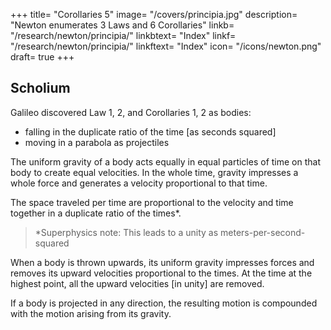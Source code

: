 +++
title= "Corollaries 5"
image= "/covers/principia.jpg"
description= "Newton enumerates 3 Laws and 6 Corollaries"
linkb= "/research/newton/principia/"
linkbtext= "Index"
linkf= "/research/newton/principia/"
linkftext= "Index"
icon= "/icons/newton.png"
draft= true
+++


## Scholium

Galileo discovered Law 1, 2, and Corollaries 1, 2 as bodies:
- falling in the duplicate ratio of the time [as seconds squared]
- moving in a parabola as projectiles

The uniform gravity of a body acts equally in equal particles of time on that body to create equal velocities. In the whole time, gravity impresses a whole force and generates a velocity proportional to that time.

The space traveled per time are proportional to the velocity and time together in a duplicate ratio of the times*. 


> *Superphysics note: This leads to a unity as meters-per-second-squared


When a body is thrown upwards, its uniform gravity impresses forces and removes its upward velocities proportional to the times. At the time at the highest point, all the upward velocities [in unity] are removed. 

If a body is projected in any direction, the resulting motion is compounded with the motion arising from its gravity. 

<!-- As if the body A by its
jection alone could describe in a given time the right line
AB, and with its motion of falling alone could describe in
motion of pio-
same time the altitude AC complete the paralello-
ABDC, and the body by that compounded motion
will at the end of the time be found in the
place D and
the curve line AED, which that body describes, will be a
parabola, to which the right line AB will be a tangent in
A and whose ordinate BD will be as the square of the line AB. On the
same Laws and Corollaries depend those things which have been demonstrated concerning the times of the vibration of pendulums, and are con firmed by the daily experiments of pendulum clocks.

By the same, together with the third Law, Sir Christ. Wren, Dr. Wallis, and Mr. Huygens, the greatest geometers of our times, did severally determine the rules 
of the congress and reflexion of hard bodies, and much about the same time communicated their discoveries to the Royal Society, exactly agreeing among themselves as to those rules. 

Dr. Wallis was more early in the publication then followed Sir Christopher Wren, and,

Sir Christopher Wren confirmed the truth of the thing before the Royal Society by the experiment of pendulums, which Mr. Mariottc soon after thought fit to explain in a treatise entirely upon 
lastly,
Mr. Huygens.

But to bring this experiment to an accurate agreement with
that subject.
the theory, we are to have a due regard as well to the resistance of the air as to the clastic force of the concurrin
bodies.

Let the spherical bodies CD B
be suspended by the parallel and
A,
equal strings AC, Bl), from the centres
About these centres, with those
C, D.
intervals, describe the semicircles
GBH,
Bring
arc
F
II
EAF,
bisected by the radii CA, DB.
the body
to any point
of the
R
A
EAF, and
(withdrawing the body
B) let it go from thence, and after one oscillation suppose it to return to
will be the retardation arising from the resistance
the point V then
Of this
let be a fourth part, situated in the middle.
of the air.

to wit, so
then will
from S
A
RV
RV
ST
RS and TV may
ST represent very
as
to A.
be equal, and
RS may
be to
ST
as 3 to
2
nearly the retardation during the descent
Restore the body B to its place= and, supjx sing the body
from the point S, the velocity thereof in the place of re
flexion A, without sensible error, will be the same as if it had descended
vacit.o from the point T.
Upon which account this velocity may be
to be let fall
m

For it is a proposition well
of the arc TA.
represented by the chord
a
of
known to geometers, that the velocity
pendulous body in the loAvest
in its descent.
Aftci
which
it
described
the
arc
has
point is as the chord ofOF NATUltAL PHILOSOPHY.
9
I
A
comes to the place s, and the body B to the
suppose the body
the body B, and find the place v, from which if the
body A, being let go, should after one oscillation return to the place r, st
may be a fourth part of rv. so placed in the middle thereof as to leave is
reflexion,
Withdraw
place k.
equal to tv, and let the chord of the arc tA represent the velocity which
the body A had in the place A immediately after reflexion. For t will be
A
should have ascended, if
the true and correct place to which the body
In the s.ime way we are to
the resistance of the air had been taken off.
correct the place
which
k
to
which the body
B
ascends, by finding the place
should have ascended in vacuo.
it
And
thus everything
I to
may
be
subjected to experiment, in the same manner as if we were really placed
These things being done, we are to take the product (if I may
in vacuo.
body A, by the chord of the arc TA (which represents its
we may have its motion in the place A immediately before
and then by the chord of the arc /A, that we may have its mo
so say) of the
velocity), that
reflexion

tion in the place
the product of the
the
immediately after reflexion. And so we are to take
body B by the chord of the arc B/, that we may have
motion of the same immediately after reflexion. And in like manner,
bodies are let go together from different places, we are to find
when two
the motion of each, as well before as after reflexion; and then we may
compare the motions between themselves, and collect the effects of the re
flexion.
Thus trying the thing with pendulums of ten feet, in unequal
as well as equal bodies, and making the bodies to concur after a descent
through large spaces, as of 8, 12, or 16 feet, I found always, without an
error of 3 inches, that
when
the bodies concurred together directly, equal
changes towards the contrary parts were produced in their motions, and,
of consequence, that the action and reaction were always equal.
As if the
A
B
at rest with 9 parts of motion, and
impinged upon the body
losing 7, proceeded after reflexion with 2, the body B was carried back
wards with those 7 parts. If the bodies concurred with contrary motions,
body
A
with twelve parts of motion, and B with six, then if A receded with J4,
receded with 8 to wit, with a deduction of 14 parts of motion on
each side.
For from the motion of A subducting twelve parts, nothing
will remain
but subducting 2 parts more, a motion will be generated of
2 parts towards the contrary way and so, from the motion of the body
B
;
;
;
B
of 6 parts, subducting 14 parts, a motion is generated of 8 parts towards
the contrary way.
But if the bodies were made both to move towards the
same way, A, the swifter, with 14 parts of motion, B, the slower, with 5,
and after reflexion A went on with 5, B likewise went on with 14 parts
9 parts being transferred from A to B. And so in other cases. By the
congress and collision of bodies, the quantity of motion, collected from the
sum of the motions directed towards the same way, or from the difference,
of those that were directed towards contrary ways, was never changed.
For the error of an inch or two in measures may be easily ascribed to tht
;THE MATHEMATICAL PRINCIPLES
92
It was not easy to let
difficulty of executing everything with accuracy.
go the two pendulums so exactly together that the bodies should impinge
one upon the other in the lowermost place
nor to mark the places s,
AB
and k
;
which the bodies ascended after congress. Nay, and some errors,
too, might have happened from the unequal density of the parts of the pen
dulous bodies themselves, and from the irregularity of the texture pro
ceeding from other causes.
y
But
to
to prevent
an objection that may perhaps be alledged against the
which this experiment was made, as if this rule did
rule, for the proof of
suppose that the bodies were either absolutely hard, or at least perfectly
elastic (whereas no such bodies are to be found in nature), 1 must add. that
the experiments
we have been
describing, by no
means depending upon
that quality of hardness, do succeed as well in soft as in hard bodies.
For
if the rule is to be tried in bodies not
perfectly hard, we are only to di
minish the reflexion in such a certain proportion as the quantity of the
By the theory of Wren and Huygens, bodies abso
hard
return
from another with the same velocity with which
one
lutely
meet.
But
this
they
may be affirmed with more certainty of bodies per
elastic force requires.
In bodies imperfectly elastic the velocity of the return is to
be diminished together with the elastic force because that force (except
when the parts of bodies are bruised by their congress, or suffer some such
fectly elastic.
;
extension as happens under the strokes of a hammer) is (as far as I can per
ceive) certain and determined, and makes the bodies to return one from
the other with a relative velocity, which is in a given ratio to that relative
This I tried in balls of wool, made up
velocity with which they met.
and
For, first, by letting go the pendulous
tightly,
strongly compressed.
bodies,
and measuring their reflexion, I determined the quantity of their
and then, according to this force, estimated the reflexions
elastic force
;
And with this computa
that ought to happen in other cases of congress.
tion other experiments made afterwards did accordingly agree the balls
;
always receding one from the other with a relative velocity, which was to
Balls of steel
the relative velocity with which they met as about 5 to 9.
returned with almost the same velocity those of cork with a velocity
some-^
but in balls of glass the proportion was as about 15 to 16.
thing less
And thus the third Law, so far as it regards percussions and reflexions, is
:
;
proved by a theory exactly agreeing with experience.
In attractions, I briefly demonstrate the thing after this manner.
Sup
an obstacle is interposed to hinder the congress of any two bodies A.
pose
B, mutually attracting one the other then if either body, as A, is more
attracted towards the other body B, than that other body B is towards the
:
body A, the obstacle will be more strongly urged by the pressure of
A than by the pressure of the body B, and therefore will not
remain in equilibrio but the stronger pressure will prevail, and will make
the system of the two bodies, together with the obstacle, to move directly
first
the body
towards the parts on which B lies arid in free spaces, to go forward in
which is absurd and
infmitiim with a motion perpetually accelerated
;
;
Law.
For, by the first Law, the system ought to per
severe in its state of rest, or of moving uniformly forward in a right line
and therefore the bodies must equally press the obstacle, and be equally
contrary to the
first
:
I made the experiment on the loadstone and
attracted one by the other.
If these, placed apart in proper vessels, are made to float by one
iron.
another in standing water, neither of them will propel the other
but,
other s pressure, and rest
will
each
sustain
attracted,
they
by being equally
at last in an equilibrium.
So the gravitation betwixt the earth and its parts is mutual. Let the
into two parts
earth FI be cut by any plane
;
EGF
EG
and EGI, and their weights one towards the other
For if by another plane
will be mutually equal.
HK, parallel to the former EG, the greater partFJ
and HKI.
EGI is cut into two parts
EGKH
whereof
oft , it is
HKI
equal to the part EFG, first cut
that
the middle part EGKH, will
evident
is
have no propension by its proper weight towards either side, but will hang
But the one extreme
as it were, and rest in an equilibrium betwixt both.
with
its whole weight bear upon and
will
HKI
press the middle part
part
towards the other extreme part
EGF
HKI
sum
:
and therefore the force with which
EGKH,
and
of the parts
tends towards the third part
EGI,
of
the
to
the
is
EGF, equal
weight
part HKI, that is, to the weight of
And therefore the weights of the two parts EGI
the third part EGF.
the
one towards the other, are equal, as I was to prove.
And in
those weights were not equal, the whole earth floating in the non-
resisting aether would give way to the greater weight, and, retiring from
and
deed
it,
EGF,
if
would be carried
off in infinitum.
And as those bodies are equipollent in the congress and reflexion, whose velocities are reciprocally as their innate forces, so in the use of mechanic
instruments those agents are equipollent, and mutually sustain each the contrary pressure of the other, whose velocities, estimated according to the determination of the forces, are reciprocally as the forces.

So those weights are of equal force to move the arms of a balance;
which during the play of the balance are reciprocally as their velocities
upw ards and downwards
;
that
is,
if
the ascent or descent
is direct,
those
weights are of equal force, which are reciprocally as the distances of the
but if
points at which they are suspended from the axis oi the balance
:
they are turned aside by the interposition of oblique planes, or other ob
stacles, and made to ascend or descend obliquely, those bodies will be
equipollent, w hich are reciprocally as the heights of their ascent and de
and that on account of the
scent taken according to the perpendicular
T
;
determination of gravity downwards.THE MATHEMATICAL PRINCIPLES
94
And
manner in the pully, or in a combination of pullies, the
hand drawing the rope directly, which is to the weight, whethel
in like
force of a
ascending directly or obliquely, as the velocity of the perpendicular ascent
of the weight to the velocity of the hand that draws the rope, will sustain
the weight.
In clocks and such like instruments, made up from a combination of
wheels, the contrary forces that promote and impede the motion of the
wheels, if they are reciprocally as the velocities of the parts of the wheel
on which they are impressed, will mutually sustain the one the other.
The force of the screw to press a body is to the force of the hand that
turns the handles by which it is moved as the circular velocity of the
handle in that part where it is impelled by the hand is to the progressive
velocity of the screw towards the pressed body.
The
wood
by which the wedge presses or drives the two parts of the
cleaves are to the force of the mallet upon the wedge as the pro-
forces
it
press of the
wedge
in the direction
of the force impressed
upon
it
by the
the velocity with which the parts of the wood yield to the
direction of lines perpendicular to the sides of the wedge.
in
the
wedge,
And the like account is to be given of all machines.
mallet
is to
The power and use of machines consist only in
we may augment the force, and the
the velocity
in all sorts of proper machines,
we have
this,
that by diminishing
from whence
contrary
the solution of this problem
move a given weight with a given power, or with a given force to over
come any other given resistance. For if machines are so contrived that the
velocities of the agent
and resistant are reciprocally
as their forces, the
with a greater disparity of ve
agent will just sustain the resistant, but
that if the disparity of velocities is so great
it.
So
will
overcome
locity
as to overcome all that resistance
which commonly
arises either
from the
attrition of contiguous bodies as they slide by one another, or from the
cohesion of continuous bodies that are to be separated, or from the weights
of bodies to be raised, the excess of the force remaining, after
all
those re
sistances are overcome, will produce an acceleration of motion proportional
But
as in the resisting body.
thereto, as well in the parts of {he machine
I was only willing to
present business.
show by those examples the great extent and certainty of the third Law ot
For if we estimate the action of the agent from its force and
motion.
to treat of
mechanics
is
not

the reaction of the impediment conjuncth
velocity conjunctly, and likewise
its
several parts, and from the forces of resistance
from the velocities of
and acceleration of those parts,
arising from the attrition, cohesion, weight,
found
all
of machines will
of
sorts
the
use
YL
the action and reaction
b
always
equal to
one another.
And
so far as the action is propagated by
the intervening instruments, and at last impressed upon tic resisting
of the action will be always contrary to
body, the ultimate determination
the determination of the reaction. -->